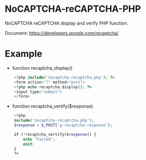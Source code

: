 NoCAPTCHA-reCAPTCHA-PHP
=======================

NoCAPTCHA reCAPTCHA display and verify PHP function.

Document: https://developers.google.com/recaptcha/

Example
=======

* function recaptcha_display()
```php
    <?php include('nocaptcha-recaptcha.php'); ?>
    <form action="?" method="post">
    <?php echo recaptcha_display(); ?>
    <input type="submit">
    </form>
```

* function recaptcha_vertify($response)
```php
    <?php
    include('nocaptcha-recaptcha.php');
    $response = $_POST['g-recaptcha-response'];

    if (!recaptcha_vertify($response)) {
        echo "Failed";
        exit;
    }
    ?>
```

